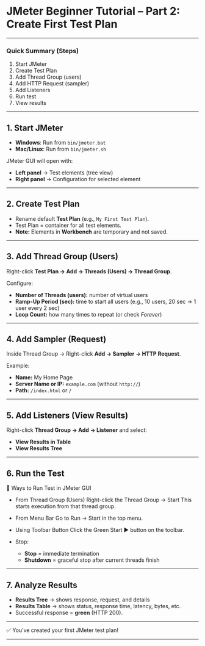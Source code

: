 # JMeter Beginner Tutorial – Part 2: Create First Test Plan

---

### Quick Summary (Steps)

1. Start JMeter
2. Create Test Plan
3. Add Thread Group (users)
4. Add HTTP Request (sampler)
5. Add Listeners
6. Run test
7. View results

---

## 1. Start JMeter

* **Windows**: Run from `bin/jmeter.bat`
* **Mac/Linux**: Run from `bin/jmeter.sh`

JMeter GUI will open with:

* **Left panel** → Test elements (tree view)
* **Right panel** → Configuration for selected element

---

## 2. Create Test Plan

* Rename default **Test Plan** (e.g., `My First Test Plan`).
* Test Plan = container for all test elements.
* **Note:** Elements in **Workbench** are temporary and not saved.

---

## 3. Add Thread Group (Users)

Right-click **Test Plan → Add → Threads (Users) → Thread Group**.

Configure:

* **Number of Threads (users):** number of virtual users
* **Ramp-Up Period (sec):** time to start all users (e.g., 10 users, 20 sec → 1 user every 2 sec)
* **Loop Count:** how many times to repeat (or check *Forever*)

---

## 4. Add Sampler (Request)

Inside Thread Group →
Right-click **Add → Sampler → HTTP Request**.

Example:

* **Name:** My Home Page
* **Server Name or IP:** `example.com` (without `http://`)
* **Path:** `/index.html` or `/`

---

## 5. Add Listeners (View Results)

Right-click **Thread Group → Add → Listener** and select:

* **View Results in Table**
* **View Results Tree**

---

## 6. Run the Test

🔹 Ways to Run Test in JMeter GUI

* From Thread Group (Users)
  Right-click the Thread Group → Start
  This starts execution from that thread group.

* From Menu Bar
  Go to Run → Start in the top menu.

* Using Toolbar Button
  Click the Green Start ▶ button on the toolbar.

* Stop:

  * **Stop** = immediate termination
  * **Shutdown** = graceful stop after current threads finish

---

## 7. Analyze Results

* **Results Tree** → shows response, request, and details
* **Results Table** → shows status, response time, latency, bytes, etc.
* Successful response = **green** (HTTP 200).

---

✅ You’ve created your first JMeter test plan!

---
